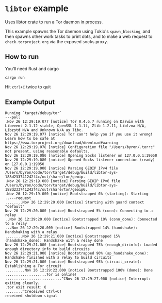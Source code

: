 # `libtor` example

Uses [libtor] crate to run a Tor daemon in process.

This example spawns the Tor daemon using Tokio's `spawn_blocking`, and then spawns other work tasks to print dots, and to make a web request to `check.torproject.org` via the exposed socks proxy.

## How to run

You'll need Rust and cargo

```bash
cargo run
```

Hit `ctrl+C` twice to quit

## Example Output

```
Running `target/debug/tor`
---poll
.Nov 26 12:29:19.077 [notice] Tor 0.4.6.7 running on Darwin with Libevent 2.1.12-stable, OpenSSL 1.1.1l, Zlib 1.2.11, Liblzma N/A, Libzstd N/A and Unknown N/A as libc.
Nov 26 12:29:19.077 [notice] Tor can't help you if you use it wrong! Learn how to be safe at https://www.torproject.org/download/download#warning
Nov 26 12:29:19.078 [notice] Configuration file "/Users/byron/.torrc" not present, using reasonable defaults.
Nov 26 12:29:19.080 [notice] Opening Socks listener on 127.0.0.1:19050
Nov 26 12:29:19.080 [notice] Opened Socks listener connection (ready) on 127.0.0.1:19050
Nov 26 12:29:19.000 [notice] Parsing GEOIP IPv4 file /Users/byron/code/tor/target/debug/build/libtor-sys-188d233741242f4c/out/share/tor/geoip.
.Nov 26 12:29:19.000 [notice] Parsing GEOIP IPv6 file /Users/byron/code/tor/target/debug/build/libtor-sys-188d233741242f4c/out/share/tor/geoip6.
.Nov 26 12:29:19.000 [notice] Bootstrapped 0% (starting): Starting
..---request
........Nov 26 12:29:20.000 [notice] Starting with guard context "default"
Nov 26 12:29:20.000 [notice] Bootstrapped 5% (conn): Connecting to a relay
..Nov 26 12:29:20.000 [notice] Bootstrapped 10% (conn_done): Connected to a relay
...Nov 26 12:29:20.000 [notice] Bootstrapped 14% (handshake): Handshaking with a relay
........Nov 26 12:29:21.000 [notice] Bootstrapped 15% (handshake_done): Handshake with a relay done
Nov 26 12:29:21.000 [notice] Bootstrapped 75% (enough_dirinfo): Loaded enough directory info to build circuits
Nov 26 12:29:21.000 [notice] Bootstrapped 90% (ap_handshake_done): Handshake finished with a relay to build circuits
Nov 26 12:29:21.000 [notice] Bootstrapped 95% (circuit_create): Establishing a Tor circuit
.........Nov 26 12:29:22.000 [notice] Bootstrapped 100% (done): Done
...................Tor is online!
..........................^CNov 26 12:29:27.000 [notice] Interrupt: exiting cleanly.
.tor exit result: 0
........^Creceived Ctrl+C!
received shutdown signal
```

[libtor]: https://github.com/MagicalBitcoin/libtor
